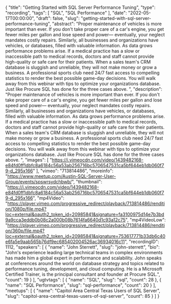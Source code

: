 {
  "title": "Getting Started with SQL Server Performance Tuning",
  "type": "recording",
  "tags": [
    "SQL",
    "SQL Performance"
  ],
  "date": "2022-05-17T00:00:00",
  "draft": false,
  "slug": "getting-started-with-sql-server-performance-tuning",
  "abstract": "Proper maintenance of vehicles is more important than ever. If you don't take proper care of a car's engine, you get fewer miles per gallon and lose speed and power— eventually, your neglect mandates costly repairs. Similarly, all businesses and organizations have vehicles, or databases, filled with valuable information. As data grows performance problems arise. If a medical practice has a slow or inaccessible path to medical records, doctors and staff cannot provide high-quality or safe care for their patients. When a sales team's CRM database is sluggish and unreliable, they will not make money or grow a business. A professional sports club need 24/7 fast access to compelling statistics to render the best possible game-day decisions. You will walk away from this webinar with tips to optimize your organizations database. Just like Procure SQL has done for the three cases above. ",
  "description": "Proper maintenance of vehicles is more important than ever. If you don't take proper care of a car's engine, you get fewer miles per gallon and lose speed and power— eventually, your neglect mandates costly repairs. Similarly, all businesses and organizations have vehicles, or databases, filled with valuable information. As data grows performance problems arise. If a medical practice has a slow or inaccessible path to medical records, doctors and staff cannot provide high-quality or safe care for their patients. When a sales team's CRM database is sluggish and unreliable, they will not make money or grow a business. A professional sports club need 24/7 fast access to compelling statistics to render the best possible game-day decisions. You will walk away from this webinar with tips to optimize your organizations database. Just like Procure SQL has done for the three cases above. ",
  "images": [
    "https://i.vimeocdn.com/video/1439482168-e84fd0ff1dbfc8a6184c56a53ab256716bc5706547531ca5bf644eb1db060f79-d_295x166"
  ],
  "vimeo": "713814486",
  "moreinfo": "https://www.meetup.com/Austin-SQL-Server-User-Group/events/spswrsydchbwb/",
  "thumbnail": "https://i.vimeocdn.com/video/1439482168-e84fd0ff1dbfc8a6184c56a53ab256716bc5706547531ca5bf644eb1db060f79-d_295x166",
  "mp4Video": "https://player.vimeo.com/progressive_redirect/playback/713814486/rendition/1080p/file.mp4?loc=external&oauth2_token_id=20985841&signature=fa3100975d14e7b3bd9a9cca3eddb0b08c2a000b08b7614fa6640d1c93a12c75",
  "mp4VideoLow": "https://player.vimeo.com/progressive_redirect/playback/713814486/rendition/360p/file.mp4?loc=external&oauth2_token_id=20985841&signature=753617771b33db6c40e6fa5e9aab565b76df9ec685402004526ac36934016c11",
  "recordingID": 1112,
  "speakers": [
    {
      "name": "John Sterrett",
      "slug": "john-sterrett",
      "bio": "John's experience leading large technical teams in complex environments has made him a global expert in performance and scalability. John speaks at conferences around the world on database strategy and topics related to performance tuning, development, and cloud computing. He is a Microsoft Certified Trainer, is the principal consultant and founder at Procure SQL.",
      "count": 19
    }
  ],
  "ugtvtags": [
    {
      "name": "SQL",
      "slug": "sql",
      "count": 28
    },
    {
      "name": "SQL Performance",
      "slug": "sql-performance",
      "count": 20
    }
  ],
  "meetups": [
    {
      "name": "Capitol Area Central Texas Users of SQL Server",
      "slug": "capitol-area-central-texas-users-of-sql-server",
      "count": 85
    }
  ]
}